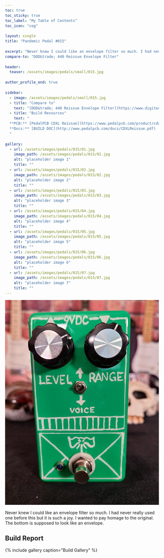```yaml
---
toc: true
toc_sticky: true
toc_label: "My Table of Contents"
toc_icon: "cog"

layout: single
title: "Pandemic Pedal #015"

excerpt: "Never knew I could like an envelope filter so much. I had never really used one before this but it is such a joy. I wanted to pay homage to the original. The bottom is supposed to look like an envelope."
compare-to: "DOD&trade; 440 Reissue Envelope Filter"

header:
  teaser: /assets/images/pedals/small/015.jpg

author_profile_end: true

sidebar:
  - image: /assets/images/pedals/small/015.jpg
  - title: "Compare to"
    text: "[DOD&trade; 440 Reissue Envelope Filter](https://www.digitech.com/mod-effects/DOD440-14.html)"
  - title: "Build Resources"
    text: "
  **PCB:** [PedalPCB CDXL Reissue](https://www.pedalpcb.com/product/cdxl-reissue/)<br>
  **Docs:** [BUILD DOC](http://www.pedalpcb.com/docs/CDXLReissue.pdf)
  "

gallery:
  - url: /assets/images/pedals/015/01.jpg
    image_path: /assets/images/pedals/015/01.jpg
    alt: "placeholder image 1"
    title: ""
  - url: /assets/images/pedals/015/02.jpg
    image_path: /assets/images/pedals/015/02.jpg
    alt: "placeholder image 2"
    title: ""
  - url: /assets/images/pedals/015/03.jpg
    image_path: /assets/images/pedals/015/03.jpg
    alt: "placeholder image 3"
    title: ""
  - url: /assets/images/pedals/015/04.jpg
    image_path: /assets/images/pedals/015/04.jpg
    alt: "placeholder image 4"
    title: ""
  - url: /assets/images/pedals/015/05.jpg
    image_path: /assets/images/pedals/015/05.jpg
    alt: "placeholder image 5"
    title: ""
  - url: /assets/images/pedals/015/06.jpg
    image_path: /assets/images/pedals/015/06.jpg
    alt: "placeholder image 6"
    title: ""
  - url: /assets/images/pedals/015/07.jpg
    image_path: /assets/images/pedals/015/07.jpg
    alt: "placeholder image 7"
    title: ""
---
```


[![header](/assets/images/pedals/015.jpg)](/assets/images/pedals/015.jpg)

Never knew I could like an envelope filter so much. I had never really used one before this but it is such a joy. I wanted to pay homage to the original. The bottom is supposed to look like an envelope.

## Build Report ##

{% include gallery caption="Build Gallery" %}